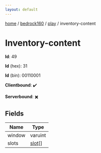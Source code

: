 ```yaml
---
layout: default
---
```


[home](/)  /  [bedrock160](/protocol/bedrock160)  /  [play](/protocol/bedrock160/play)  /  inventory-content

# Inventory-content

**Id**: 49

**Id** (hex): 31

**Id** (bin): 00110001

**Clientbound**: ✔️

**Serverbound**: ✖️

## Fields

Name | Type
---|---
window | varuint
slots | [slot](/protocol/bedrock160/types/slot)[]

